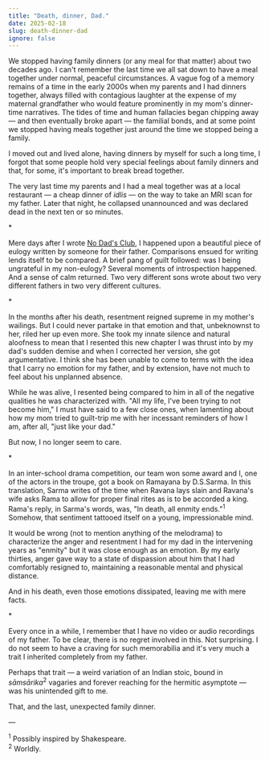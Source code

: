 ```yaml
---
title: "Death, dinner, Dad."
date: 2025-02-18
slug: death-dinner-dad
ignore: false
---
```


We stopped having family dinners (or any meal for that matter) about two decades ago. I can't remember the last time we all sat down to have a meal together under normal, peaceful circumstances. A vague fog of a memory remains of a time in the early 2000s when my parents and I had dinners together, always filled with contagious laughter at the expense of my maternal grandfather who would feature prominently in my mom's dinner-time narratives. The tides of time and human fallacies began chipping away — and then eventually broke apart — the familial bonds, and at some point we stopped having meals together just around the time we stopped being a family.

I moved out and lived alone, having dinners by myself for such a long time, I forgot that some people hold very special feelings about family dinners and that, for some, it's important to break bread together.

The very last time my parents and I had a meal together was at a local restaurant — a cheap dinner of _idlis_ — on the way to take an MRI scan for my father. Later that night, he collapsed unannounced and was declared dead in the next ten or so minutes.

\*

Mere days after I wrote [No Dad's Club](./no-dads-club), I happened upon a beautiful piece of eulogy written by someone for their father. Comparisons ensued for writing lends itself to be compared. A brief pang of guilt followed: was I being ungrateful in my non-eulogy? Several moments of introspection happened. And a sense of calm returned. Two very different sons wrote about two very different fathers in two very different cultures.

\*

In the months after his death, resentment reigned supreme in my mother's wailings. But I could never partake in that emotion and that, unbeknownst to her, riled her up even more. She took my innate silence and natural aloofness to mean that I resented this new chapter I was thrust into by my dad's sudden demise and when I corrected her version, she got argumentative. I think she has been unable to come to terms with the idea that I carry no emotion for my father, and by extension, have not much to feel about his unplanned absence.

While he was alive, I resented being compared to him in all of the negative qualities he was characterized with. "All my life, I've been trying to not become him," I must have said to a few close ones, when lamenting about how my mom tried to guilt-trip me with her incessant reminders of how I am, after all, "just like your dad."

But now, I no longer seem to care.

\*

In an inter-school drama competition, our team won some award and I, one of the actors in the troupe, got a book on Ramayana by D.S.Sarma. In this translation, Sarma writes of the time when Ravana lays slain and Ravana's wife asks Rama to allow for proper final rites as is to be accorded a king. Rama's reply, in Sarma's words, was, "In death, all enmity ends."<sup>1</sup> Somehow, that sentiment tattooed itself on a young, impressionable mind.

It would be wrong (not to mention anything of the melodrama) to characterize the anger and resentment I had for my dad in the intervening years as "enmity" but it was close enough as an emotion. By my early thirties, anger gave way to a state of dispassion about him that I had comfortably resigned to, maintaining a reasonable mental and physical distance.

And in his death, even those emotions dissipated, leaving me with mere facts.

\*

Every once in a while, I remember that I have no video or audio recordings of my father. To be clear, there is no regret involved in this. Not surprising. I do not seem to have a craving for such memorabilia and it's very much a trait I inherited completely from my father.

Perhaps that trait — a weird variation of an Indian stoic, bound in _sāmsārika_<sup>2</sup> vagaries and forever reaching for the hermitic asymptote — was his unintended gift to me.

That, and the last, unexpected family dinner.

—

<span class="footnote"><sup>1</sup> Possibly inspired by Shakespeare.</span> <br /><span class="footnote"><sup>2</sup> Worldly.</span>
